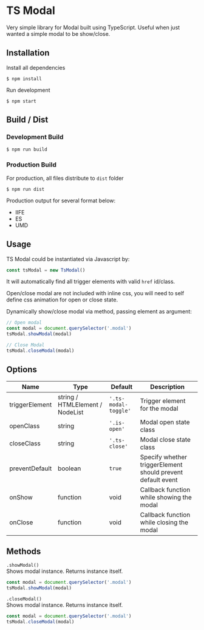 # TS Modal

Very simple library for Modal built using TypeScript. Useful when just wanted a simple modal to be show/close.


## Installation
Install all dependencies
```
$ npm install
```
Run development
```
$ npm start
```
## Build / Dist
### Development Build
```
$ npm run build
```
### Production Build
For production, all files distribute to `dist` folder
```
$ npm run dist
```
Production output for several format below:
- IIFE
- ES
- UMD

## Usage
TS Modal could be instantiated via Javascript by:
``` javascript
const tsModal = new TsModal()
```
It will automatically find all trigger elements with valid `href` id/class.

Open/close modal are not included with inline css, you will need to self define css animation for open or close state.

Dynamically show/close modal via method, passing element as argument:
``` javascript
// Open modal
const modal = document.querySelector('.modal')
tsModal.showModal(modal)

// Close Modal
tsModal.closeModal(modal)
```

## Options

| Name | Type | Default | Description |
| ---- | ---- | ------- | ----------- |
| triggerElement | string / HTMLElement / NodeList | `'.ts-modal-toggle'` | Trigger element for the modal
| openClass | string | `'.is-open'` | Modal open state class
| closeClass | string | `'.ts-close'` | Modal close state class |
| preventDefault | boolean | `true` | Specify whether triggerElement should prevent default event |
| onShow | function | void | Callback function while showing the modal |
| onClose | function | void | Callback function while closing the modal |

## Methods
`.showModal()`  
Shows modal instance. Returns instance itself.  
``` javascript
const modal = document.querySelector('.modal')
tsModal.showModal(modal)
```
`.closeModal()`  
Shows modal instance. Returns instance itself.  
``` javascript
const modal = document.querySelector('.modal')
tsModal.closeModal(modal)
```